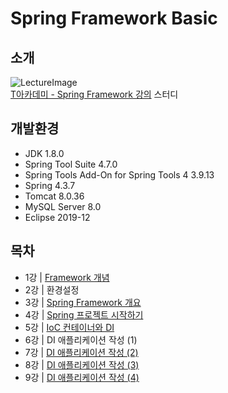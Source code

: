 # Spring Framework Basic

## 소개

![LectureImage](https://tacademy.skplanet.com/upload/201710/88.jpg)<br>
[T아카데미 - Spring Framework 강의](https://tacademy.skplanet.com/live/player/onlineLectureDetail.action?seq=88) 스터디

## 개발환경

* JDK 1.8.0
* Spring Tool Suite 4.7.0
* Spring Tools Add-On for Spring Tools 4 3.9.13
* Spring 4.3.7
* Tomcat 8.0.36
* MySQL Server 8.0
* Eclipse 2019-12

## 목차

* 1강 | [Framework 개념](./Lecture%20Note/Lec-01-Framework%20개념.md)<br>
* 2강 | 환경설정<br>
* 3강 | [Spring Framework 개요](./Lecture%20Note/Lec-03-Spring%20프레임워크%20개요.md)<br>
* 4강 | [Spring 프로젝트 시작하기](./Lecture%20Note/Lec-04-Spring%20프로젝트%20시작하기.md)<br>
* 5강 | [IoC 컨테이너와 DI](./Lecture%20Note/Lec-05-IoC%20컨테이너와%20DI.md)
* 6강 | DI 애플리케이션 작성 (1)
* 7강 | [DI 애플리케이션 작성 (2)](./Lecture%20Note/Lec-07-DI%20애플리케이션%20작성%20(2).md)
* 8강 | [DI 애플리케이션 작성 (3)](./Lecture%20Note/Lec-08-DI%20애플리케이션%20작성%20(3).md)
* 9강 | [DI 애플리케이션 작성 (4)](./Lecture%20Note/Lec-09-DI%20애플리케이션%20작성%20(4).md)
